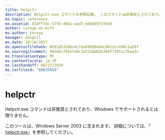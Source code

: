 ```yaml
---
title: helpctr
description: Helpctr.exe コマンドの参照記事。 このコマンドは非推奨とされており、Windows の将来のリリースでサポートされるとは限りません。
ms.topic: reference
ms.assetid: d19ff7dc-57fb-49b2-aad7-b6b040f3fb49
author: coreyp-at-msft
ms.author: coreyp
manager: dongill
ms.date: 10/16/2017
ms.openlocfilehash: 0b91d532dbc4cfea896b0eb4c0412cc496c1a26f
ms.sourcegitcommit: 96d46c702e7a9c3a321bbbb5284f73911c7baa3c
ms.translationtype: MT
ms.contentlocale: ja-JP
ms.lasthandoff: 08/27/2020
ms.locfileid: "89035050"
---
```

# <a name="helpctr"></a>helpctr

Helpctr.exe コマンドは非推奨とされており、Windows でサポートされるとは限りません。

このツールは、Windows Server 2003 に含まれます。 詳細については、「 [helpctr.exe](/previous-versions/orphan-topics/ws.10/cc755821(v=ws.10))」を参照してください。
